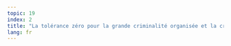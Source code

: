 ```yaml
---
topic: 19
index: 2
title: "La tolérance zéro pour la grande criminalité organisée et la criminalité en col blanc."
lang: fr
---
```


